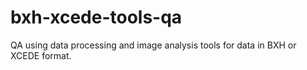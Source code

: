 # bxh-xcede-tools-qa
QA using data processing and image analysis tools for data in BXH or XCEDE format.
